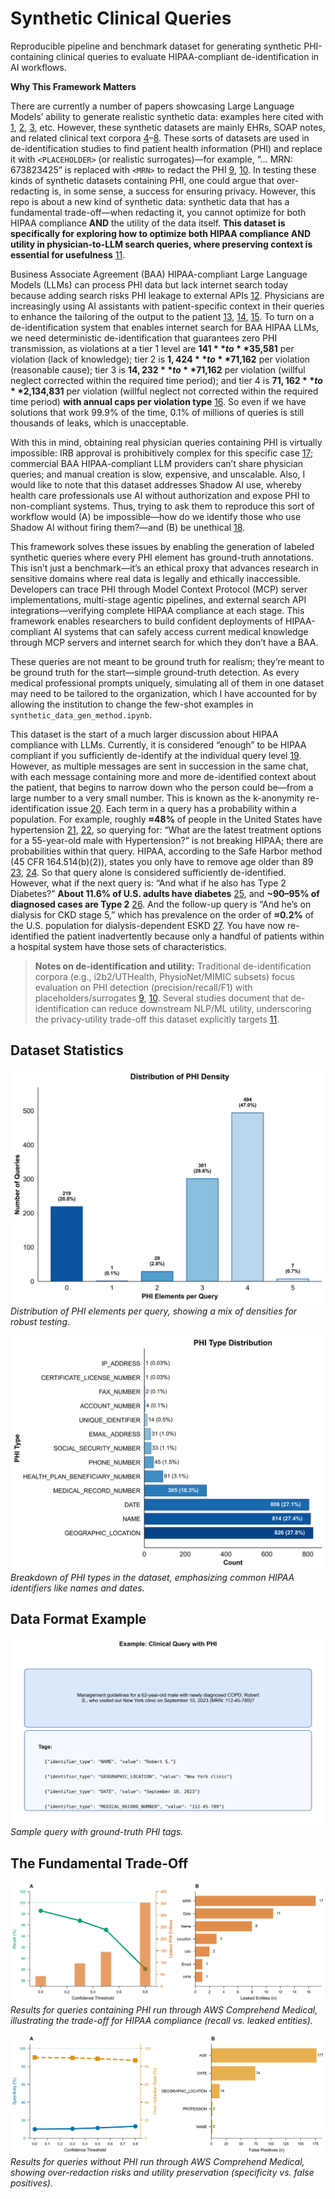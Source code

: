 # Synthetic Clinical Queries
Reproducible pipeline and benchmark dataset for generating synthetic PHI-containing clinical queries to evaluate HIPAA-compliant de-identification in AI workflows.

**Why This Framework Matters**

There are currently a number of papers showcasing Large Language Models’ ability to generate realistic synthetic data: examples here cited with [1], [2], [3], etc. However, these synthetic datasets are mainly EHRs, SOAP notes, and related clinical text corpora [4]–[8]. These sorts of datasets are used in de-identification studies to find patient health information (PHI) and replace it with `<PLACEHOLDER>` (or realistic surrogates)—for example, “… MRN: 673823425” is replaced with `<MRN>` to redact the PHI [9], [10]. In testing these kinds of synthetic datasets containing PHI, one could argue that over-redacting is, in some sense, a success for ensuring privacy. However, this repo is about a new kind of synthetic data: synthetic data that has a fundamental trade-off—when redacting it, you cannot optimize for both HIPAA compliance **AND** the utility of the data itself. **This dataset is specifically for exploring how to optimize both HIPAA compliance AND utility in physician-to-LLM search queries, where preserving context is essential for usefulness** [11].

Business Associate Agreement (BAA) HIPAA-compliant Large Language Models (LLMs) can process PHI data but lack internet search today because adding search risks PHI leakage to external APIs [12]. Physicians are increasingly using AI assistants with patient-specific context in their queries to enhance the tailoring of the output to the patient [13], [14], [15]. To turn on a de-identification system that enables internet search for BAA HIPAA LLMs, we need deterministic de-identification that guarantees zero PHI transmission, as violations at a tier 1 level are **$141** to **$35,581** per violation (lack of knowledge); tier 2 is **$1,424** to **$71,162** per violation (reasonable cause); tier 3 is **$14,232** to **$71,162** per violation (willful neglect corrected within the required time period); and tier 4 is **$71,162** to **$2,134,831** per violation (willful neglect not corrected within the required time period) **with annual caps per violation type** [16]. So even if we have solutions that work 99.9% of the time, 0.1% of millions of queries is still thousands of leaks, which is unacceptable.

With this in mind, obtaining real physician queries containing PHI is virtually impossible: IRB approval is prohibitively complex for this specific case [17]; commercial BAA HIPAA-compliant LLM providers can’t share physician queries; and manual creation is slow, expensive, and unscalable. Also, I would like to note that this dataset addresses Shadow AI use, whereby health care professionals use AI without authorization and expose PHI to non-compliant systems. Thus, trying to ask them to reproduce this sort of workflow would (A) be impossible—how do we identify those who use Shadow AI without firing them?—and (B) be unethical [18].

This framework solves these issues by enabling the generation of labeled synthetic queries where every PHI element has ground-truth annotations. This isn’t just a benchmark—it’s an ethical proxy that advances research in sensitive domains where real data is legally and ethically inaccessible. Developers can trace PHI through Model Context Protocol (MCP) server implementations, multi-stage agentic pipelines, and external search API integrations—verifying complete HIPAA compliance at each stage. This framework enables researchers to build confident deployments of HIPAA-compliant AI systems that can safely access current medical knowledge through MCP servers and internet search for which they don’t have a BAA.

These queries are not meant to be ground truth for realism; they’re meant to be ground truth for the start—simple ground-truth detection. As every medical professional prompts uniquely, simulating all of them in one dataset may need to be tailored to the organization, which I have accounted for by allowing the institution to change the few-shot examples in `synthetic_data_gen_method.ipynb`.

This dataset is the start of a much larger discussion about HIPAA compliance with LLMs. Currently, it is considered “enough” to be HIPAA compliant if you sufficiently de-identify at the individual query level [19]. However, as multiple messages are sent in succession in the same chat, with each message containing more and more de-identified context about the patient, that begins to narrow down who the person could be—from a large number to a very small number. This is known as the k-anonymity re-identification issue [20]. Each term in a query has a probability within a population. For example, roughly **≈48%** of people in the United States have hypertension [21], [22], so querying for: “What are the latest treatment options for a 55-year-old male with Hypertension?” is not breaking HIPAA; there are probabilities within that query. HIPAA, according to the Safe Harbor method (45 CFR 164.514(b)(2)), states you only have to remove age older than 89 [23], [24]. So that query alone is considered sufficiently de-identified. However, what if the next query is: “And what if he also has Type 2 Diabetes?” **About 11.6% of U.S. adults have diabetes** [25], and **~90–95% of diagnosed cases are Type 2** [26]. And the follow-up query is “And he’s on dialysis for CKD stage 5,” which has prevalence on the order of **≈0.2%** of the U.S. population for dialysis-dependent ESKD [27]. You have now re-identified the patient inadvertently because only a handful of patients within a hospital system have those sets of characteristics.

> **Notes on de-identification and utility:** Traditional de-identification corpora (e.g., i2b2/UTHealth, PhysioNet/MIMIC subsets) focus evaluation on PHI detection (precision/recall/F1) with placeholders/surrogates [9], [10]. Several studies document that de-identification can reduce downstream NLP/ML utility, underscoring the privacy-utility trade-off this dataset explicitly targets [11].

## Dataset Statistics
![PHI Density Distribution](data/figures/figure2_query_complexity_distribution.png)  
*Distribution of PHI elements per query, showing a mix of densities for robust testing.*

![PHI Type Distribution](data/figures/figure1_phi_type_distribution.png)  
*Breakdown of PHI types in the dataset, emphasizing common HIPAA identifiers like names and dates.*

## Data Format Example
![Example Clinical Query](data/figures/figure0_example_query.png)  
*Sample query with ground-truth PHI tags.*

## The Fundamental Trade-Off
![Recall and Leaked Entities](data/AWS-Comprehend-Medical-DetectPHI/Figures/Figure2_Positive_HIPAA_Compliance.png)  
*Results for queries containing PHI run through AWS Comprehend Medical, illustrating the trade-off for HIPAA compliance (recall vs. leaked entities).*

![Specificity and False Positives](data/AWS-Comprehend-Medical-DetectPHI/Figures/Figure3_Negative_Utility_Preservation.png)  
*Results for queries without PHI run through AWS Comprehend Medical, showing over-redaction risks and utility preservation (specificity vs. false positives).*

[1]: https://arxiv.org/abs/2508.08529  
[2]: https://pmc.ncbi.nlm.nih.gov/articles/PMC11836953/  
[3]: https://pmc.ncbi.nlm.nih.gov/articles/PMC11512648/  
[4]: https://arxiv.org/abs/2408.14568  
[5]: https://www.nature.com/articles/s41746-023-00958-w  
[6]: https://aclanthology.org/2024.findings-acl.901.pdf  
[7]: https://arxiv.org/html/2408.02056v1  
[8]: https://synthea.mitre.org/  
[9]: https://pmc.ncbi.nlm.nih.gov/articles/PMC4989908/  
[10]: https://bmcmedinformdecismak.biomedcentral.com/articles/10.1186/s12911-020-1026-2  
[11]: https://pmc.ncbi.nlm.nih.gov/articles/PMC6779034/  
[12]: https://www.hhs.gov/hipaa/for-professionals/special-topics/cloud-computing/index.html  
[13]: https://www.ama-assn.org/practice-management/digital-health/2-3-physicians-are-using-health-ai-78-2023  
[14]: https://www.ama-assn.org/system/files/physician-ai-sentiment-report.pdf  
[15]: https://www.ama-assn.org/practice-management/digital-health/what-doctors-wish-patients-knew-about-using-ai-health-tips  
[16]: https://www.hipaajournal.com/hipaa-violation-fines/  
[17]: https://www.hhs.gov/hipaa/for-professionals/special-topics/research/index.html  
[18]: https://aihc-assn.org/importance-of-addressing-shadow-ai-for-hipaa-compliance/  
[19]: https://www.hhs.gov/hipaa/for-professionals/privacy/guidance/de-identification/index.html  
[20]: https://pmc.ncbi.nlm.nih.gov/articles/PMC2528029/  
[21]: https://www.cdc.gov/high-blood-pressure/data-research/facts-stats/index.html  
[22]: https://www.cdc.gov/nchs/products/databriefs/db511.htm  
[23]: https://www.hhs.gov/hipaa/for-professionals/privacy/special-topics/de-identification/index.html  
[24]: https://www.ecfr.gov/current/title-45/subtitle-A/subchapter-C/part-164/subpart-E/section-164.514  
[25]: https://www.cdc.gov/diabetes/php/data-research/index.html  
[26]: https://www.cdc.gov/diabetes/about/about-type-2-diabetes.html  
[27]: https://www.niddk.nih.gov/health-information/health-statistics/kidney-disease
